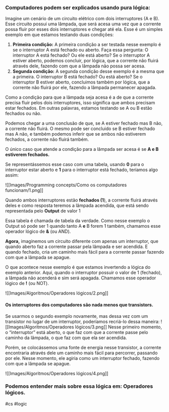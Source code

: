 ### Computadores podem ser explicados usando pura lógica:

Imagine um cenário de um circuito elétrico com dois interruptores (A e B). Esse circuito possui uma lâmpada, que será acesa uma vez que a corrente possa fluir por esses dois interruptores e chegar até ela. Esse é um simples exemplo em que estamos testando duas condições:

1.  **Primeira condição:** A primeira condição a ser testada nesse exemplo é se o interruptor A está fechado ou aberto. Faça essa pergunta: O interruptor A está fechado? Ou ele está aberto? Se o interruptor A estiver aberto, podemos concluir, por lógica, que a corrente não fluirá através dele, fazendo com que a lâmpada não possa ser acesa.
2.  **Segunda condição:** A segunda condição desse exemplo é a mesma que a primeira. O interruptor B está fechado? Ou está aberto? Se o interruptor B estiver aberto, concluimos também por lógica, que a corrente não fluirá por ele, fazendo a lâmpada permanecer apagada.

Como a condição para que a lâmpada seja acesa é a de que a corrente precisa fluir pelos dois interruptores, isso significa que ambos precisam estar fechados. Em outras palavras, estamos testando se A ou B estão fechados ou não.

Podemos chegar a uma conclusão de que, se A estiver fechado mas B não, a corrente não fluirá. O mesmo pode ser concluido se B estiver fechado mas A não, e também podemos inferir que se ambos não estiverem fechados, a corrente não fluirá também.

O único caso que atende a condição para a lâmpada ser acesa é se **A e B estiverem fechados.**

Se representássemos esse caso com uma tabela, usando **0** para o interruptor estar aberto e **1** para o interruptor está fechado, teríamos algo assim:

![[Images/Programming concepts/Como os computadores funcionam/1.png]]

Quando ambos interruptores estão **fechados (1**), a corrente fluirá através deles e como resposta teremos a lâmpada acendida, que está sendo representada pelo **Output** de valor 1

Essa tabela é chamada de tabela da verdade. Como nesse exemplo o Output só pode ser 1 quando tanto A ****e**** B forem 1 também, chamamos esse operador lógico de ******&****** (ou AND).

**Agora,** imaginemos um circuito diferente com apenas um interruptor, que quando aberto faz a corrente passar pela lâmpada e ser acendida. E quando fechado, cria um caminho mais fácil para a corrente passar fazendo com que a lâmpada se apague.

O que acontece nesse exemplo é que estamos invertendo a lógica do exemplo anterior. Aqui, quando o interruptor possuir o valor de 1 (fechado), a lâmpada não acenderá e sim será apagada. Chamamos esse operador lógico de ****!**** (ou NOT).

![[Images/Algoritmos/Operadores lógicos/2.png]]
#### Os interruptores dos computadores são nada menos que transistors.

Se usarmos o segundo exemplo novamente, mas dessa vez com um transistor no lugar de um interruptor, poderíamos recriá-lo dessa maneira:
![[Images/Algoritmos/Operadores lógicos/3.png]]
Nesse primeiro momento, o “interruptor” está aberto, o que faz com que a corrente passe pelo caminho da lâmpada, o que faz com que ela ser acendida.

Porém, se colocássemos uma fonte de energia nesse transistor, a corrente encontraria através dele um caminho mais fácil para percorrer, passando por ele. Nesse momento, ele agiria como um interruptor fechado, fazendo com que a lâmpada se apague.

![[Images/Algoritmos/Operadores lógicos/4.png]]

### Podemos entender mais sobre essa lógica em: Operadores lógicos.
#cs #logic